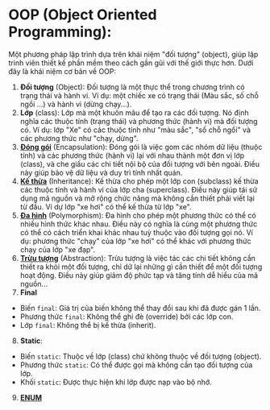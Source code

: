 # OOP (Object Oriented Programming): 
Một phương pháp lập trình dựa trên khái niệm "đối tượng" (object), giúp lập trình viên thiết kế phần mềm theo cách gần gũi với thế giới thực hơn. Dưới đây là khái niệm cơ bản về OOP:
 1. **Đối tượng** (Object): Đối tượng là một thực thể trong chương trình có trạng thái và hành vi. Ví dụ: một chiếc xe có trạng thái (Màu sắc, số chỗ ngồi ...) và hành vi (dừng chạy...).
 2. **Lớp** (class): Lớp mà một khuôn mãu để tạo ra các đối tượng. Nó định nghĩa các thuộc tính (trạng thái) và phương thức (hành vi) mà đối tượng có. Ví dụ: lớp "Xe" có các thuộc tính như "màu sắc", "số chỗ ngồi" và các phương thức như "chạy, dừng".
 3. [**Đóng gói**](/src/oop/encapsulation/ENCAPSULATION.md) (Encapsulation): Đóng gói là việc gom các nhóm dữ liệu (thuộc tính) và các phương thức (hành vi) lại với nhau thành một đơn vị lớp (class), và che giấu các chi tiết nội bộ của đối tượng với bên ngoài. Điều này giúp bảo vệ dữ liệu và duy trì tính nhất quán.
 4. [**Kế thừa**](/src/oop/inheritance/INHERITANCE.md) (Inheritance): Kế thừa cho phép một lớp con (subclass) kế thừa các thuộc tính và hành vi của lớp cha (superclass). Điều này giúp tái sử dụng mã nguồn và mở rộng chức năng mà không cần thiết phải viết lại từ đầu. Ví dự lớp "xe hơi" có thể kế thừa từ lớp "xe".
 5. [**Đa hình**](/src/oop/polymorphism/POLYMORPHISM.md) (Polymorphism): Đa hình cho phép một phương thức có thể có nhiều hình thức khác nhau. Điều này có nghĩa là cùng một phương thức có thể có cách triển khai khác nhau tuỳ thuộc vào đối tượng gọi nó. Ví dụ: phương thức "chạy" của lớp "xe hơi" có thể khác với phương thức chạy của lớp "xe đạp".
 6. [**Trừu tượng**](/src/oop/abstraction/ABSTRACTION.md) (Abstraction): Trừu tượng là việc tác các chi tiết không cần thiết ra khỏi một đối tượng, chỉ dữ lại những gì cần thiết để một đối tượng hoạt động. Điều này giúp giảm độ phức tạp và tăng tính dễ hiểu của mã nguồn...
 7. **Final**
  - Biến `final`: Giá trị của biến không thể thay đổi sau khi đã được gán 1 lần.
  - Phương thức `final`: Không thể ghi đè (override) bởi các lớp con.
  - Lớp `final`: Không thể bị kế thừa (inherit).
 8. **Static**:
  - Biến `static`: Thuộc về lớp (class) chứ không thuộc về đối tượng (object).
  - Phương thức `static`: Có thể được gọi mà không cần tạo đối tượng của lớp.
  - Khối `static`: Được thực hiện khi lớp được nạp vào bộ nhớ.
9. [**ENUM**](/src/oop/enum/ENUM.md)